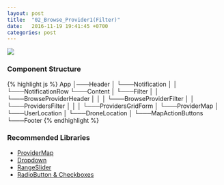 ```yaml
---
layout: post
title:  "02_Browse_Provider1(Filter)"
date:   2016-11-19 19:41:45 +0700
categories: post
---
```


<img src="{{ site.github.url }}/images/posts/2016-11-19/02_Browse_Provider1(Filter).jpg">

### Component Structure

{% highlight js %}
App
│───Header
│   └───Notification
│   │   └───NotificationRow
└───Content
│   └───Filter
│   │   └───BrowseProviderHeader
│   │   │   └───BrowseProviderFilter
│   │   └───ProvidersFilter
│   │   │   └───ProvidersGridForm
│   └───ProviderMap
│       └───UserLocation
│       └───DroneLocation
│       └───MapActionButtons
└───Footer
{% endhighlight %}

### Recommended Libraries

* [ProviderMap](https://github.com/istarkov/google-map-react)
* [Dropdown](https://github.com/JedWatson/react-select)
* [RangeSlider](https://github.com/react-component/slider)
* [RadioButton & Checkboxes](http://www.luqin.xyz/react-icheck/#/?_k=ncq8ed)
